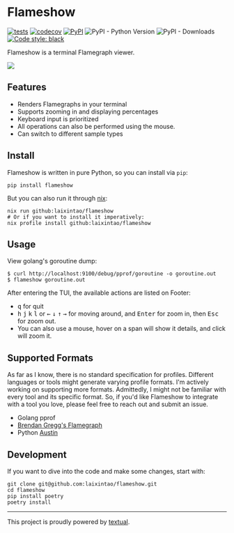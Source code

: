 # Flameshow

[![tests](https://github.com/laixintao/flameshow/actions/workflows/pytest.yaml/badge.svg?branch=main)](https://github.com/laixintao/flameshow/actions/workflows/pytest.yaml)
[![codecov](https://codecov.io/gh/laixintao/flameshow/graph/badge.svg?token=XQCGN9GBL4)](https://codecov.io/gh/laixintao/flameshow)
[![PyPI](https://img.shields.io/pypi/v/flameshow.svg?logo=pypi&label=PyPI&logoColor=gold)](https://pypi.org/project/flameshow/)
![PyPI - Python Version](https://img.shields.io/pypi/pyversions/flameshow?logo=python&logoColor=gold)
![PyPI - Downloads](https://img.shields.io/pypi/dm/flameshow)
[![Code style: black](https://img.shields.io/badge/code%20style-black-000000.svg)](https://github.com/psf/black)

Flameshow is a terminal Flamegraph viewer.

![](./docs/flameshow.gif)

## Features

- Renders Flamegraphs in your terminal
- Supports zooming in and displaying percentages
- Keyboard input is prioritized
- All operations can also be performed using the mouse.
- Can switch to different sample types

## Install

Flameshow is written in pure Python, so you can install via `pip`:

```shell
pip install flameshow
```

But you can also run it through [nix](https://nixos.org/):

```shell
nix run github:laixintao/flameshow
# Or if you want to install it imperatively:
nix profile install github:laixintao/flameshow
```

## Usage

View golang's goroutine dump:

```shell
$ curl http://localhost:9100/debug/pprof/goroutine -o goroutine.out
$ flameshow goroutine.out
```

After entering the TUI, the available actions are listed on Footer:

- <kbd>q</kbd> for quit
- <kbd>h</kbd> <kbd>j</kbd> <kbd>k</kbd> <kbd>l</kbd> or <kbd>←</kbd>
  <kbd>↓</kbd> <kbd>↑</kbd> <kbd>→</kbd> for moving around, and <kbd>Enter</kbd>
  for zoom in, then <kbd>Esc</kbd> for zoom out.
- You can also use a mouse, hover on a span will show it details, and click will
  zoom it.

## Supported Formats

As far as I know, there is no standard specification for profiles. Different
languages or tools might generate varying profile formats. I'm actively working
on supporting more formats. Admittedly, I might not be familiar with every tool
and its specific format. So, if you'd like Flameshow to integrate with a tool
you love, please feel free to reach out and submit an issue.

- Golang pprof
- [Brendan Gregg's Flamegraph](https://www.brendangregg.com/flamegraphs.html)
- Python [Austin](https://github.com/P403n1x87/austin)

## Development

If you want to dive into the code and make some changes, start with:

```shell
git clone git@github.com:laixintao/flameshow.git
cd flameshow
pip install poetry
poetry install
```

---

This project is proudly powered by
[textual](https://github.com/Textualize/textual).
